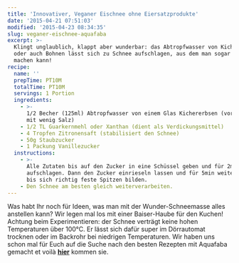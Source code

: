 ```yaml
---
title: 'Innovativer, Veganer Eischnee ohne Eiersatzprodukte'
date: '2015-04-21 07:51:03'
modified: '2015-04-23 08:34:35'
slug: veganer-eischnee-aquafaba
excerpt: >-
  Klingt unglaublich, klappt aber wunderbar: das Abtropfwasser von Kichererbsen
  oder auch Bohnen lässt sich zu Schnee aufschlagen, aus dem man sogar Baiser
  machen kann!
recipe:
  name: ''
  prepTime: PT10M
  totalTime: PT10M
  servings: 1 Portion
  ingredients:
    - >-
      1/2 Becher (125ml) Abtropfwasser von einem Glas Kichererbsen (vorzugsweise
      mit wenig Salz)
    - 1/2 TL Guarkernmehl oder Xanthan (dient als Verdickungsmittel)
    - 4 Tropfen Zitronensaft (stabilisiert den Schnee)
    - 50g Staubzucker
    - 1 Packung Vanillezucker
  instructions:
    - >-
      Alle Zutaten bis auf den Zucker in eine Schüssel geben und für 2min
      aufschlagen. Dann den Zucker einrieseln lassen und für 5min weiterschlagen
      bis sich richtig feste Spitzen bilden.
    - Den Schnee am besten gleich weiterverarbeiten.
---
```


Was habt Ihr noch für Ideen, was man mit der Wunder-Schneemasse alles anstellen kann? Wir legen mal los mit einer Baiser-Haube für den Kuchen! Achtung beim Experimentieren: der Schnee verträgt keine hohen Temperaturen über 100°C. Er lässt sich dafür super im Dörrautomat trocknen oder im Backrohr bei niedrigen Temperaturen. Wir haben uns schon mal für Euch auf die Suche nach den besten Rezepten mit Aquafaba gemacht et voilà [**hier**](https://www.veganblatt.com/aquafaba-rezepte) kommen sie.
